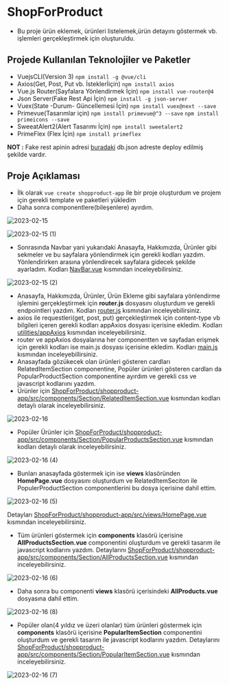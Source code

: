 # ShopForProduct
- Bu proje ürün eklemek, ürünleri listelemek,ürün detayını göstermek vb. işlemleri gerçekleştirmek için oluşturuldu.
## Projede Kullanılan Teknolojiler ve Paketler
- VuejsCLI(Version 3)  `npm install -g @vue/cli`
- Axios(Get, Post, Put vb. İsteklerİiçin)    `npm install axios`
- Vue.js Router(Sayfalara Yönlendirmek İçin)  `npm install vue-router@4`
- Json Server(Fake Rest Api İçin)   `npm install -g json-server`
- Vuex(State -Durum- Güncellemesi İçin)   `npm install vuex@next --save`
- Primevue(Tasarımlar için)   `npm install primevue@^3 --save`   `npm install primeicons --save`
- SweeatAlert2(Alert Tasarımı İçin)  `npm install sweetalert2`
- PrimeFlex (Flex İçin)   `npm install primeflex`

**NOT :** Fake rest apinin adresi [buradaki](https://github.com/BetulBircan/ShopProduct) db.json adreste deploy edilmiş şekilde vardır. 

## Proje Açıklaması
- İlk olarak `vue create shopproduct-app` ile bir proje oluşturdum ve projem için gerekli template ve paketleri yükledim
- Daha sonra componentlere(bileşenlere) ayırdım.

![2023-02-15](https://user-images.githubusercontent.com/86554799/218880492-a672d9d8-bedc-4cf1-87e4-8b7926544766.png)

![2023-02-15 (1)](https://user-images.githubusercontent.com/86554799/218880539-b36cba8a-5b5c-45b7-afba-db53a3023367.png)

- Sonrasında Navbar yani yukarıdaki Anasayfa, Hakkımızda, Ürünler gibi sekmeler ve bu sayfalara yönlendirmek için gerekli kodları yazdım. Yönlendirirken <router-link></router-link> arasına yönlendirecek sayfalara gidecek şekilde ayarladım. Kodları [NavBar.vue](https://github.com/BetulBircan/ShopForProduct/blob/main/shopproduct-app/src/components/Navigation/NavBar.vue) kısmından inceleyebilirsiniz.

![2023-02-15 (2)](https://user-images.githubusercontent.com/86554799/218881705-fe36ff1f-5683-4def-a0b8-6dcadf2182af.png)

- Anasayfa, Hakkımızda, Ürünler, Ürün Ekleme gibi sayfalara yönlendirme işlemini gerçekleştirmek için **router.js** dosyasını oluşturdum ve gerekli endpointleri yazdım. Kodları [router.js](https://github.com/BetulBircan/ShopForProduct/blob/main/shopproduct-app/src/router.js) kısmından inceleyebilirsiniz.
- axios ile requestleri(get, post, put) gerçekleştirmek için content-type vb bilgileri içeren gerekli kodları appAxios dosyası içerisine ekledim. Kodları [utilities/appAxios](https://github.com/BetulBircan/ShopForProduct/blob/main/shopproduct-app/src/utils/appAxios.js) kısmından inceleyebilirsiniz.
- router ve appAxios dosyalarına her componentten ve sayfadan erişmek için gerekli kodları ise main.js dosyası içerisine ekledim. Kodları [main.js](https://github.com/BetulBircan/ShopForProduct/blob/main/shopproduct-app/src/main.js) kısmından inceleyebillirsiniz.
- Anasayfada gözükecek olan ürünleri gösteren cardları RelatedItemSection componentine, Popüler ürünleri gösteren cardları da PopularProductSection componentine ayırdım ve gerekli css ve javascript kodlarıını yazdım.
- Ürünler için [ShopForProduct/shopproduct-app/src/components/Section/RelatedItemSection.vue](https://github.com/BetulBircan/ShopForProduct/blob/main/shopproduct-app/src/components/Section/RelatedItemSection.vue) kısmından kodları detaylı olarak inceleyebilirsiniz.

![2023-02-16](https://user-images.githubusercontent.com/86554799/219176649-da97f830-2122-4165-ba0a-7e85b3e7bf3b.png)

-  Popüler Ürünler için [ShopForProduct/shopproduct-app/src/components/Section/PopularProductsSection.vue](https://github.com/BetulBircan/ShopForProduct/blob/main/shopproduct-app/src/components/Section/PopularProductsSection.vue) kısmından kodları detaylı olarak inceleyebilirsiniz.

![2023-02-16 (4)](https://user-images.githubusercontent.com/86554799/219176844-639b60fd-60bb-4532-8e8b-7649d62aac0f.png)

- Bunları anasayfada göstermek için ise **views** klasöründen **HomePage.vue** dosyasını oluşturdum ve RelatedItemSeciton ile PopulerProductSection componentlerini bu dosya içerisine dahil ettim.

![2023-02-16 (5)](https://user-images.githubusercontent.com/86554799/219189969-c4f7d06c-45b1-4c76-bda5-738245b750e0.png)

Detayları [ShopForProduct/shopproduct-app/src/views/HomePage.vue](https://github.com/BetulBircan/ShopForProduct/blob/main/shopproduct-app/src/views/HomePage.vue) kısmından inceleyebilirsiniz.

- Tüm ürünleri göstermek için **components** klasörü içerisine **AllProductsSection.vue** componentini oluşturdum ve gerekli tasarım ile javascript kodlarını yazdım.  Detaylarını [ShopForProduct/shopproduct-app/src/components/Section/AllProductsSection.vue](https://github.com/BetulBircan/ShopForProduct/blob/main/shopproduct-app/src/components/Section/AllProductsSection.vue) kısmından inceleyebilirsiniz.

![2023-02-16 (6)](https://user-images.githubusercontent.com/86554799/219196174-1d4348ce-8c6f-4976-91e0-bd1114510987.png)

- Daha sonra bu componenti **views** klasörü içerisindeki **AllProducts.vue** dosyasına dahil ettim.

![2023-02-16 (8)](https://user-images.githubusercontent.com/86554799/219206035-2a7974fb-6ffe-4de1-be8b-6d7bf9948437.png)

- Popüler olan(4 yıldız ve üzeri olanlar) tüm ürünleri göstermek için **components** klasörü içerisine **PopularItemSection** componentini oluşturdum ve gerekli tasarım ile javascript kodlarını yazdım. Detaylarını [ShopForProduct/shopproduct-app/src/components/Section/PopularItemSection.vue](https://github.com/BetulBircan/ShopForProduct/blob/main/shopproduct-app/src/components/Section/PopularItemSection.vue) kısmından inceleyebilirsiniz.

![2023-02-16 (7)](https://user-images.githubusercontent.com/86554799/219204950-0cb99cef-153e-46b8-adc4-2d802a094baf.png)


